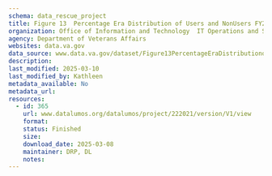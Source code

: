 ```yaml
---
schema: data_rescue_project 
title: Figure 13  Percentage Era Distribution of Users and NonUsers FY2018  Females
organization: Office of Information and Technology  IT Operations and Services (ITOPS)
agency: Department of Veterans Affairs
websites: data.va.gov
data_source: www.data.va.gov/dataset/Figure13PercentageEraDistributionofUsersand/us7ysjad
description: 
last_modified: 2025-03-10
last_modified_by: Kathleen
metadata_available: No
metadata_url: 
resources:
  - id: 365
    url: www.datalumos.org/datalumos/project/222021/version/V1/view
    format: 
    status: Finished
    size: 
    download_date: 2025-03-08
    maintainer: DRP, DL
    notes: 
---
```

